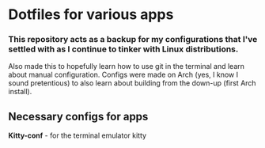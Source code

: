 # Dotfiles for various apps 
### This repository acts as a backup for my configurations that I've settled with as I continue to tinker with Linux distributions.
Also made this to hopefully learn how to use git in the terminal and learn about manual configuration. Configs were made on Arch (yes, I know I sound pretentious) to also learn about building from the down-up (first Arch install).

## Necessary configs for apps
**Kitty-conf** - for the terminal emulator kitty 

